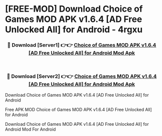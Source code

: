 # [FREE-MOD] Download Choice of Games MOD APK v1.6.4 [AD Free Unlocked All] for Android - 4rgxu


<div align="center">
<h3>🔴 Download [Server1] 👉👉 <a href="https://apk-comot.site?title=Choice_of_Games_MOD_APK_v1.6.4_[AD_Free_Unlocked_All]_for_Android">Choice of Games MOD APK v1.6.4 [AD Free Unlocked All] for Android Mod Apk</a></h3><br>

<h3>🔴 Download [Server2] 👉👉 <a href="https://apk-comot.site?title=Choice_of_Games_MOD_APK_v1.6.4_[AD_Free_Unlocked_All]_for_Android">Choice of Games MOD APK v1.6.4 [AD Free Unlocked All] for Android Mod Apk</a></h3>
</div>



Download Choice of Games MOD APK v1.6.4 [AD Free Unlocked All] for Android 

Free APK MOD Choice of Games MOD APK v1.6.4 [AD Free Unlocked All] for Android 

Download Choice of Games MOD APK v1.6.4 [AD Free Unlocked All] for Android Mod For Android
